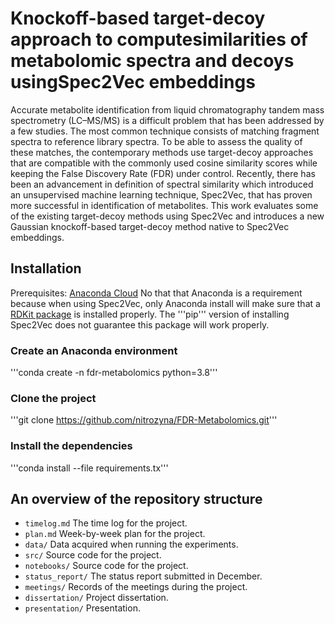 # Knockoff-based target-decoy approach to computesimilarities of metabolomic spectra and decoys usingSpec2Vec embeddings

Accurate metabolite identification from liquid chromatography tandem mass spectrometry (LC–MS/MS) is a difficult problem that has been addressed by a few studies. The most common technique consists of matching fragment spectra to reference library spectra. To be able to assess the quality of these matches, the contemporary methods use target-decoy approaches that are compatible with the commonly used cosine similarity scores while keeping the False Discovery Rate (FDR) under control. Recently, there has been an advancement in definition of spectral similarity which introduced an unsupervised machine learning technique, Spec2Vec, that has proven more successful in identification of metabolites. This work evaluates some of the existing target-decoy methods using Spec2Vec and introduces a new Gaussian knockoff-based target-decoy method native to Spec2Vec embeddings.  


## Installation 
Prerequisites:
[Anaconda Cloud](https://docs.anaconda.com/anaconda/install/)
No that that Anaconda is a requirement because when using Spec2Vec, only Anaconda install will make sure that a [RDKit package](https://rdkit.org/) is installed properly. The '''pip''' version of installing Spec2Vec does not guarantee this package will work properly.

### Create an Anaconda environment
'''conda create -n fdr-metabolomics python=3.8'''

### Clone the project
'''git clone https://github.com/nitrozyna/FDR-Metabolomics.git'''

### Install the dependencies
'''conda install --file requirements.tx'''

## An overview of the repository structure

* `timelog.md` The time log for the project.
* `plan.md` Week-by-week plan for the project. 
* `data/` Data acquired when running the experiments.
* `src/` Source code for the project.
* `notebooks/` Source code for the project.
* `status_report/` The status report submitted in December.
* `meetings/` Records of the meetings during the project.
* `dissertation/` Project dissertation.
* `presentation/` Presentation.
